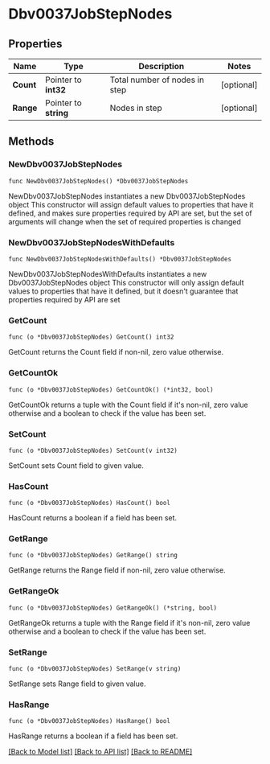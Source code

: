 # Dbv0037JobStepNodes

## Properties

Name | Type | Description | Notes
------------ | ------------- | ------------- | -------------
**Count** | Pointer to **int32** | Total number of nodes in step | [optional] 
**Range** | Pointer to **string** | Nodes in step | [optional] 

## Methods

### NewDbv0037JobStepNodes

`func NewDbv0037JobStepNodes() *Dbv0037JobStepNodes`

NewDbv0037JobStepNodes instantiates a new Dbv0037JobStepNodes object
This constructor will assign default values to properties that have it defined,
and makes sure properties required by API are set, but the set of arguments
will change when the set of required properties is changed

### NewDbv0037JobStepNodesWithDefaults

`func NewDbv0037JobStepNodesWithDefaults() *Dbv0037JobStepNodes`

NewDbv0037JobStepNodesWithDefaults instantiates a new Dbv0037JobStepNodes object
This constructor will only assign default values to properties that have it defined,
but it doesn't guarantee that properties required by API are set

### GetCount

`func (o *Dbv0037JobStepNodes) GetCount() int32`

GetCount returns the Count field if non-nil, zero value otherwise.

### GetCountOk

`func (o *Dbv0037JobStepNodes) GetCountOk() (*int32, bool)`

GetCountOk returns a tuple with the Count field if it's non-nil, zero value otherwise
and a boolean to check if the value has been set.

### SetCount

`func (o *Dbv0037JobStepNodes) SetCount(v int32)`

SetCount sets Count field to given value.

### HasCount

`func (o *Dbv0037JobStepNodes) HasCount() bool`

HasCount returns a boolean if a field has been set.

### GetRange

`func (o *Dbv0037JobStepNodes) GetRange() string`

GetRange returns the Range field if non-nil, zero value otherwise.

### GetRangeOk

`func (o *Dbv0037JobStepNodes) GetRangeOk() (*string, bool)`

GetRangeOk returns a tuple with the Range field if it's non-nil, zero value otherwise
and a boolean to check if the value has been set.

### SetRange

`func (o *Dbv0037JobStepNodes) SetRange(v string)`

SetRange sets Range field to given value.

### HasRange

`func (o *Dbv0037JobStepNodes) HasRange() bool`

HasRange returns a boolean if a field has been set.


[[Back to Model list]](../README.md#documentation-for-models) [[Back to API list]](../README.md#documentation-for-api-endpoints) [[Back to README]](../README.md)


